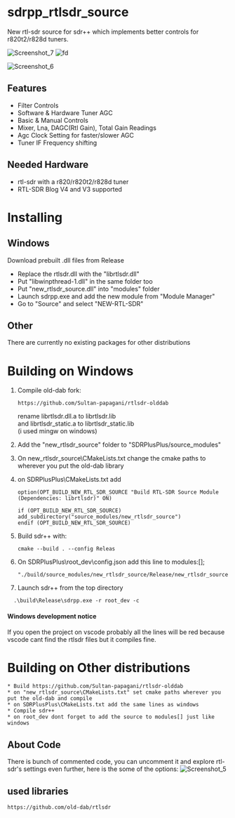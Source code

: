 # sdrpp_rtlsdr_source
New rtl-sdr source for sdr++ which implements better controls for r820t2/r828d tuners.

![Screenshot_7](https://github.com/Sultan-papagani/sdrpp_rtlsdr_source/assets/69393574/ea42324f-73fd-43c3-96c2-1556c305746d)
![fd](https://github.com/Sultan-papagani/sdrpp_rtlsdr_source/assets/69393574/1131129e-5730-4121-ae8a-1814d941d9d2)

![Screenshot_6](https://github.com/Sultan-papagani/sdrpp_rtlsdr_source/assets/69393574/81a2cc14-760f-4827-a540-2684e754a09d)


## Features
* Filter Controls
* Software & Hardware Tuner AGC
* Basic & Manual Controls 
* Mixer, Lna, DAGC(Rtl Gain), Total Gain Readings
* Agc Clock Setting for faster/slower AGC
* Tuner IF Frequency shifting

## Needed Hardware
* rtl-sdr with a r820/r820t2/r828d tuner 
* RTL-SDR Blog V4 and V3 supported

# Installing

## Windows

Download prebuilt .dll files from Release
* Replace the rtlsdr.dll with the "librtlsdr.dll"
* Put "libwinpthread-1.dll" in the same folder too
* Put "new_rtlsdr_source.dll" into "modules" folder
* Launch sdrpp.exe and add the new module from "Module Manager"
* Go to "Source" and select "NEW-RTL-SDR"

## Other

There are currently no existing packages for other distributions

# Building on Windows

1) Compile old-dab fork:
   ```
   https://github.com/Sultan-papagani/rtlsdr-olddab
   ```
   rename librtlsdr.dll.a to librtlsdr.lib <br />
   and librtlsdr_static.a to librtlsdr_static.lib <br />
   (i used mingw on windows) <br />

3) Add the "new_rtlsdr_source" folder to "SDRPlusPlus/source_modules"

4) On new_rtlsdr_source\CMakeLists.txt change the cmake paths to wherever you put the old-dab library

5) on SDRPlusPlus\CMakeLists.txt add
   ```
   option(OPT_BUILD_NEW_RTL_SDR_SOURCE "Build RTL-SDR Source Module (Dependencies: librtlsdr)" ON)
   ```
   ```
   if (OPT_BUILD_NEW_RTL_SDR_SOURCE)
   add_subdirectory("source_modules/new_rtlsdr_source")
   endif (OPT_BUILD_NEW_RTL_SDR_SOURCE)
   ```
   

7) Build sdr++ with:
   ```
   cmake --build . --config Releas
   ```

9) On SDRPlusPlus\root_dev\config.json add this line to modules:[];
   ```
   "./build/source_modules/new_rtlsdr_source/Release/new_rtlsdr_source.dll",
   ```

10) Launch sdr++ from the top directory
  ```
    .\build\Release\sdrpp.exe -r root_dev -c
  ```

#### Windows development notice
If you open the project on vscode probably all the lines will be red because vscode cant find the rtlsdr files but it compiles fine.


# Building on Other distributions
```
* Build https://github.com/Sultan-papagani/rtlsdr-olddab
* on "new_rtlsdr_source\CMakeLists.txt" set cmake paths wherever you put the old-dab and compile
* on SDRPlusPlus\CMakeLists.txt add the same lines as windows
* Compile sdr++
* on root_dev dont forget to add the source to modules[] just like windows
```

## About Code
There is bunch of commented code, you can uncomment it and explore rtl-sdr's settings even further, here is the some of the options:
![Screenshot_5](https://github.com/Sultan-papagani/sdrpp_rtlsdr_source/assets/69393574/a987de0c-febd-412c-b8f1-9c7b7948c4a1)


## used libraries
```
https://github.com/old-dab/rtlsdr
```

